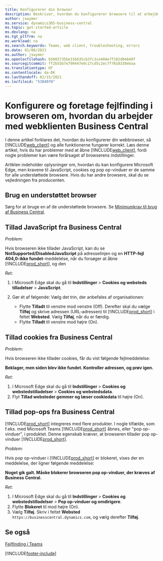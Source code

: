 ```yaml
---
title: Konfigurerer din browser
description: Beskriver, hvordan du konfigurerer browsere til at arbejde med Business Central og produkter, der er integreret med den.
author: jswymer
ms.service: dynamics365-business-central
ms.topic: get-started-article
ms.devlang: na
ms.tgt_pltfrm: na
ms.workload: na
ms.search.keywords: Teams, web client, troubleshooting, errors
ms.date: 01/08/2021
ms.author: jswymer
ms.openlocfilehash: b5083735be31b635cb3fc3ce404e7f182d04640f
ms.sourcegitcommit: ff2b55b7e790447e0c1fcd5c2ec7f7610338ebaa
ms.translationtype: HT
ms.contentlocale: da-DK
ms.lasthandoff: 02/15/2021
ms.locfileid: "5384970"
---
```

# <a name="setting-up-and-troubleshooting-your-browser-to-work-with-business-central-web-client"></a>Konfigurere og foretage fejlfinding i browseren om, hvordan du arbejder med webklienten Business Central

I denne artikel forklares det, hvordan du konfigurerer din webbrowser, så [!INCLUDE[web_client](includes/web_client.md)] og alle funktionerne fungerer korrekt. Læs denne artikel, hvis du har problemer med at åbne [!INCLUDE[web_client](includes/web_client.md)], fordi nogle problemer kan være forårsaget af browserens indstillinger.

Artiklen indeholder oplysninger om, hvordan du kan konfigurere Microsoft Edge, men kravene til JavaScript, cookies og pop op-vinduer er de samme for alle understøttede browsere. Hvis du har andre browsere, skal du se vejledningen fra producenten.  

## <a name="use-a-supported-browser"></a>Brug en understøttet browser

Sørg for at bruge en af de understøttede browsere. Se [Minimumkrav til brug af Business Central](product-requirements.md#recommended-browsers).  

## <a name="allow-javascript-from-business-central"></a>Tillad JavaScript fra Business Central

*Problem:*

Hvis browseren ikke tillader JavaScript, kan du se **NotSupported/DisabledJavaScript** på adresselinjen og en **HTTP-fejl 404,0-ikke fundet**-meddelelse, når du forsøger at åbne [!INCLUDE[prod_short](includes/prod_short.md)], og den 

<!-- http://localhost:8080/NotSupported/DisabledJavaScript HTTP Error 404.0 - Not Found
The resource you are looking for has been removed, had its name changed, or is temporarily unavailable. -->

*Ret:*

1. I Microsoft Edge skal du gå til **Indstillinger** > **Cookies og websteds tilladelser** > **JavaScript**.
2. Gør ét af følgende: Vælg det trin, der anbefales af organisationen:

    - Flytte **Tilladt** til venstre mod venstre (Off). Derefter skal du vælge **Tilføj** og skrive adressen (URL-adressen) til [!INCLUDE[prod_short](includes/prod_short.md)] i feltet **Websted**. Vælg **Tilføj**, når du er færdig.
    - Flytte **Tilladt** til venstre mod højre (On).

## <a name="allow-cookies-from-business-central"></a>Tillad cookies fra Business Central

*Problem:*

Hvis browseren ikke tillader cookies, får du vist følgende fejlmeddelelse:

**Beklager, men siden blev ikke fundet. Kontroller adressen, og prøv igen.** 

*Ret:*

1. I Microsoft Edge skal du gå til **Indstillinger** > **Cookies og webstedstilladelser** > **Cookies og webstedsdata**.
2. Flyt **Tillad websteder gemmer og læser cookiedata** til højre (On).  

## <a name="allow-pop-ups-from-business-central"></a><a name="popup"></a>Tillad pop-ops fra Business Central

[!INCLUDE[prod_short](includes/prod_short.md)] integreres med flere produkter. I nogle tilfælde, som f.eks. med Microsoft Teams [!INCLUDE[prod_short](includes/prod_short.md)] åbnes, eller "pop op-vinduer", i produktet. Denne egenskab kræver, at browseren tillader pop op-vinduer [!INCLUDE[prod_short](includes/prod_short.md)].

*Problem:*

Hvis pop op-vinduer i [!INCLUDE[prod_short](includes/prod_short.md)] er blokeret, vises der en meddelelse, der ligner følgende meddelelse:

**Noget gik galt. Måske blokerer browseren pop op-vinduer, der kræves af Business Central.**

<!--
Something went wrong
Your browser may be blocking pop-ups needed by Business Central.

Change your browser settings to allow pop-ups or allow this for trusted domains, then try again.
If these settings are managed for your organization, you should contact your administrator for assistance.

Try again
-->
*Ret:*

1. I Microsoft Edge skal du gå til **Indstillinger** > **Cookies og webstedstilladelser** > **Pop op-vinduer og omdirigere**.
2. Flytte **Blokeret** til mod højre (On).
3. Vælg **Tilføj**. Skriv i feltet **Websted** `https://businesscentral.dynamics.com`, og vælg derefter **Tilføj**.

## <a name="see-also"></a>Se også

[Fejlfinding i Teams](admin-teams-troubleshooting.md)  

[!INCLUDE[footer-include](includes/footer-banner.md)]